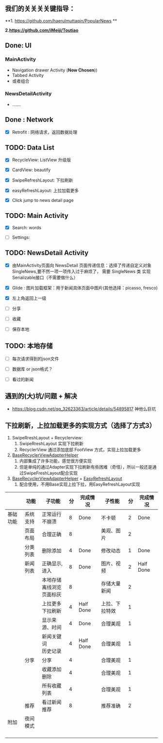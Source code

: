 ## 我们的关关关关键指导：

**1. <https://github.com/haerulmuttaqin/PopularNews> ** 

**2.<https://github.com/iMeiji/Toutiao>**





## Done: UI

### MainActivity

* Navigation drawer Activity (**Now Chosen**))
* Tabbed Activity
* 或者组合

### NewsDetailActivity

* .......



## Done : Network

- [x] Retrofit : 网络请求，返回数据处理



## TODO: Data List

- [x] RecycleView: ListView 升级版
- [x] CardView:  beautify
- [x] SwipeRefreshLayout: 下拉刷新
- [x] easyRefreshLayout: 上拉加载更多
- [x] Click jump to news detail page



## TODO: Main Activity

- [x] Search:  words
- [ ] Settings:



## TODO: NewsDetail Activity

- [x] 由MainActivity页面向 NewsDetail 页面传递信息：选择了传递自定义对象SingleNews,要不然一项一项传入过于麻烦了， 需要 SingleNews 类 实现 Serializable接口（不需要做什么）
- [x] Glide : 图片加载框架：用于新闻具体页面中图片(其他选择：picasso, fresco)
- [x] 左上角返回上一级
- [ ] 分享
- [ ] 收藏
- [ ] 保存本地



## TODO: 本地存储

- [ ] 每次请求得到的json文件
- [ ] 数据库 or json格式？
- [ ] 看过的新闻



## 遇到的(大)坑/问题 + 解决

* <https://blog.csdn.net/qq_32623363/article/details/54895817> 神他么巨坑



## 下拉刷新，上拉加载更多的实现方式（选择了方式3）

1. SwipeRreshLayout + Recyclerview: 
   1. SwipeRreshLayout 实现下拉刷新
   2. RecyclerView 通过添加底部 FootView 方式，实现上拉加载更多
2. [BaseRecyclerViewAdapterHelper](http://www.recyclerview.org/)
   1. 内部集成了许多功能，感觉很方便实现
   2. 但是单纯的通过Adapter实现下拉刷新有些困难（奇怪），所以一般还是通过SwipeFreshLayout配合实现
3. [BaseRecyclerViewAdapterHelper](http://www.recyclerview.org/) + [EasyRefreshLayout](<https://github.com/anzaizai/EasyRefreshLayout>)
   1. 配合使用，不用Base实现上拉下拉，用EasyRefreshLayout实现







|          | 功能     | 子功能                               | 分   | 完成情况  | 子性能         | 分   | 完成情况  |
| -------- | -------- | ------------------------------------ | ---- | --------- | -------------- | ---- | --------- |
| 基础功能 | 系统支持 | 正常运行不崩溃                       | 8    | Done      | 不卡顿         | 2    | Done      |
|          | 页面布局 | 合理正确                             | 8    |           | 美观、图片     | 2    |           |
|          | 分类列表 | 删除添加                             | 4    | Done      | 修改动态       | 1    | Done      |
|          | 新闻列表 | 正确显示,进入                        | 8    | Done      | 图片、视频     | 2    | Half Done |
|          |          | 本地存储<br />离线浏览<br />页面标灰 | 8    |           | 存储大量新闻   | 2    |           |
|          |          | 上拉更多<br />下拉刷新               | 4    | Half Done | 上拉、下拉特效 | 1    |           |
|          |          | 显示来源、时间                       | 4    | Done      | 合理美观       | 1    |           |
|          |          | 新闻关键词<br />历史记录             | 4    | Half Done | 合理美观       | 1    |           |
|          | 分享     | 分享                                 | 4    |           | 合理美观       | 1    |           |
|          |          | 收藏添加删除                         | 4    |           | 合理美观       | 1    |           |
|          |          | 所有收藏列表                         | 4    |           | 合理美观       | 1    |           |
|          | 推荐     | 看过新闻推荐                         | 8    |           | 推荐准确       | 2    |           |
| 附加     | 夜间模式 |                                      |      |           |                |      |           |
|          |          |                                      |      |           |                |      |           |
|          |          |                                      |      |           |                |      |           |
|          |          |                                      |      |           |                |      |           |
|          |          |                                      |      |           |                |      |           |




